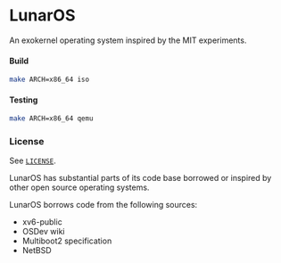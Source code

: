 LunarOS
=======

An exokernel operating system inspired by the MIT experiments.

#### Build

```bash
make ARCH=x86_64 iso
```

#### Testing

```bash
make ARCH=x86_64 qemu
```

### License

See [`LICENSE`](./LICENSE).

LunarOS has substantial parts of its code base borrowed or inspired by other
open source operating systems.

LunarOS borrows code from the following sources:
- xv6-public
- OSDev wiki
- Multiboot2 specification
- NetBSD
